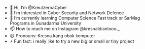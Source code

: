 - 👋 Hi, I’m @KreutzernaCyber
- 👀 I’m interested in Cyber Security and Network Defence
- 🌱 I’m currently learning Computer Science Fast track or SarMag Programs in Gunadarma University
- 📫 How to reach me on Instagram @kresnaldiantooo._
- 😄 Pronouns: Kresna kang obok komputer
- ⚡ Fun fact: i really like to try a new big or small or tiny project

<!---
KreutzernaCyber/KreutzernaCyber is a ✨ special ✨ repository because its `README.md` (this file) appears on your GitHub profile.
You can click the Preview link to take a look at your changes.
--->
